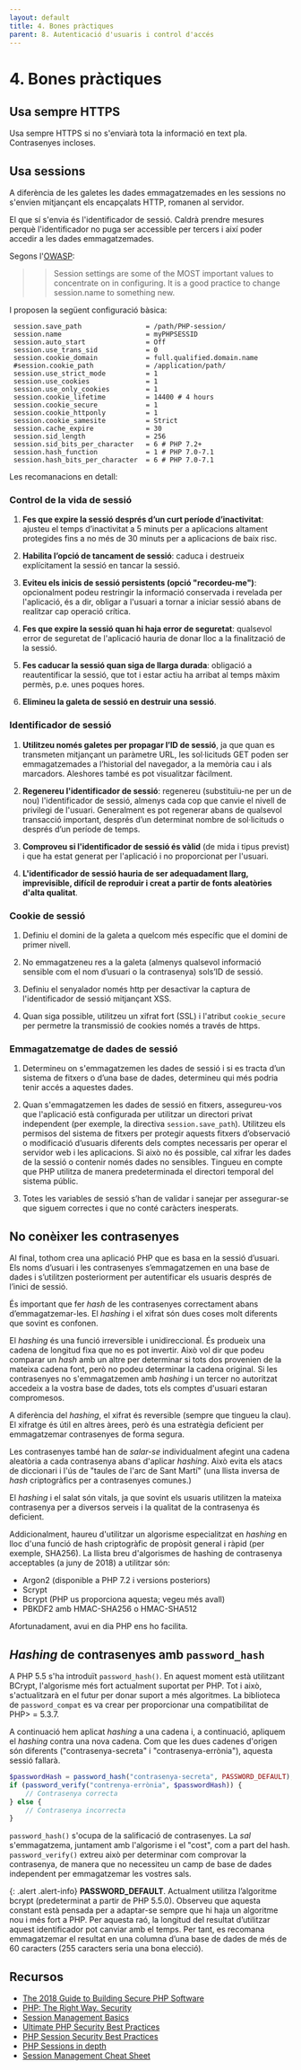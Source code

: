 ```yaml
---
layout: default
title: 4. Bones pràctiques
parent: 8. Autenticació d'usuaris i control d'accés
---
```


# 4. Bones pràctiques #

## Usa sempre HTTPS ##
Usa sempre HTTPS si no s'enviarà tota la informació en text pla. Contrasenyes incloses.

## Usa sessions ##
A diferència de les galetes les dades emmagatzemades en les sessions no s'envien mitjançant els encapçalats HTTP, romanen al servidor.

El que sí s'envia és l'identificador de sessió. Caldrà prendre mesures perquè l'identificador no puga ser accessible per tercers i així poder accedir a les dades emmagatzemades.

Segons l'[OWASP](https://www.owasp.org/index.php/About_The_Open_Web_Application_Security_Project):
>> Session settings are some of the MOST important values to concentrate on in configuring. It is a good practice to change session.name to something new.

I proposen la següent configuració bàsica:

```
 session.save_path                = /path/PHP-session/
 session.name                     = myPHPSESSID
 session.auto_start               = Off
 session.use_trans_sid            = 0
 session.cookie_domain            = full.qualified.domain.name
 #session.cookie_path             = /application/path/
 session.use_strict_mode          = 1
 session.use_cookies              = 1
 session.use_only_cookies         = 1
 session.cookie_lifetime          = 14400 # 4 hours 
 session.cookie_secure            = 1
 session.cookie_httponly          = 1
 session.cookie_samesite          = Strict
 session.cache_expire             = 30 
 session.sid_length               = 256
 session.sid_bits_per_character   = 6 # PHP 7.2+
 session.hash_function            = 1 # PHP 7.0-7.1
 session.hash_bits_per_character  = 6 # PHP 7.0-7.1
```

Les recomanacions en detall:

### Control de la vida de sessió ###

 1. **Fes que expire la sessió després d’un curt període d’inactivitat**: ajusteu el temps d’inactivitat a 5 minuts per a aplicacions altament protegides fins a no més de 30 minuts per a aplicacions de baix risc.

 2. **Habilita l’opció de tancament de sessió**: caduca i destrueix explícitament la sessió en tancar la sessió.

 3. **Eviteu els inicis de sessió persistents (opció "recordeu-me")**: opcionalment podeu restringir la informació conservada i revelada per l'aplicació, és a dir, obligar a l'usuari a tornar a iniciar sessió abans de realitzar cap operació crítica.

 4. **Fes que expire la sessió quan hi haja error de seguretat**: qualsevol error de seguretat de l'aplicació hauria de donar lloc a la finalització de la sessió.

 5. **Fes caducar la sessió quan siga de llarga durada**: obligació a reautentificar la sessió, que tot i estar actiu ha arribat al temps màxim permès, p.e. unes poques hores.

 6. **Elimineu la galeta de sessió en destruir una sessió**.

### Identificador de sessió ###

 1. **Utilitzeu només galetes per propagar l’ID de sessió**, ja que quan es transmeten mitjançant un paràmetre URL, les sol·licituds GET poden ser emmagatzemades a l’historial del navegador, a la memòria cau i als marcadors. Aleshores també es pot visualitzar fàcilment.

 2. **Regenereu l'identificador de sessió**: regenereu (substituïu-ne per un de nou) l'identificador de sessió, almenys cada cop que canvie el nivell de privilegi de l'usuari. Generalment es pot regenerar abans de qualsevol transacció important, després d’un determinat nombre de sol·licituds o després d’un període de temps.

 3. **Comproveu si l'identificador de sessió és vàlid** (de mida i tipus previst) i que ha estat generat per l'aplicació i no proporcionat per l'usuari.

 4. **L'identificador de sessió hauria de ser adequadament llarg, imprevisible, difícil de reproduir i creat a partir de fonts aleatòries d'alta qualitat**.

### Cookie de sessió ###

 1. Definiu el domini de la galeta a quelcom més específic que el domini de primer nivell.

 2. No emmagatzeneu res a la galeta (almenys qualsevol informació sensible com el nom d’usuari o la contrasenya) sols’ID de sessió.

 3. Definiu el senyalador només http per desactivar la captura de l'identificador de sessió mitjançant XSS.

4. Quan siga possible, utilitzeu un xifrat fort (SSL) i l'atribut `cookie_secure` per permetre la transmissió de cookies només a través de https.

### Emmagatzematge de dades de sessió ###

 1. Determineu on s'emmagatzemen les dades de sessió i si es tracta d’un sistema de fitxers o d’una base de dades, determineu qui més podria tenir accés a aquestes dades.

 2. Quan s'emmagatzemen les dades de sessió en fitxers, assegureu-vos que l'aplicació està configurada per utilitzar un directori privat independent (per exemple, la directiva `session.save_path`). Utilitzeu els permisos del sistema de fitxers per protegir aquests fitxers d’observació o modificació d’usuaris diferents dels comptes necessaris per operar el servidor web i les aplicacions. Si això no és possible, cal xifrar les dades de la sessió o contenir només dades no sensibles. Tingueu en compte que PHP utilitza de manera predeterminada el directori temporal del sistema públic.

 3. Totes les variables de sessió s’han de validar i sanejar per assegurar-se que siguem correctes i que no conté caràcters inesperats.

## No conèixer les contrasenyes ##

Al final, tothom crea una aplicació PHP que es basa en la sessió d’usuari. Els noms d’usuari i les contrasenyes s’emmagatzemen en una base de dades i s’utilitzen posteriorment per autentificar els usuaris després de l’inici de sessió.

És important que fer *hash* de les contrasenyes correctament abans d’emmagatzemar-les. El *hashing* i el xifrat són dues coses molt diferents que sovint es confonen.

El *hashing* és una funció irreversible i unidireccional. És produeix una cadena de longitud fixa que no es pot invertir. Això vol dir que podeu comparar un *hash* amb un altre per determinar si tots dos provenien de la mateixa cadena font, però no podeu determinar la cadena original. Si les contrasenyes no s'emmagatzemen amb *hashing* i un tercer no autoritzat accedeix a la vostra base de dades, tots els comptes d'usuari estaran compromesos.

A diferència del *hashing*, el xifrat és reversible (sempre que tingueu la clau). El xifratge és útil en altres àrees, però és una estratègia deficient per emmagatzemar contrasenyes de forma segura.

Les contrasenyes també han de *salar-se* individualment afegint una cadena aleatòria a cada contrasenya abans d'aplicar *hashing*. Això evita els atacs de diccionari i l'ús de "taules de l'arc de Sant Martí" (una llista inversa de *hash* criptogràfics per a contrasenyes comunes.)

El *hashing* i el salat són vitals, ja que sovint els usuaris utilitzen la mateixa contrasenya per a diversos serveis i la qualitat de la contrasenya és deficient.

Addicionalment, haureu d'utilitzar un algorisme especialitzat en *hashing* en lloc d'una funció de hash criptogràfic de propòsit general i ràpid (per exemple, SHA256). La llista breu d'algorismes de hashing de contrasenya acceptables (a juny de 2018) a utilitzar són:

* Argon2 (disponible a PHP 7.2 i versions posteriors)
* Scrypt
* Bcrypt (PHP us proporciona aquesta; vegeu més avall)
* PBKDF2 amb HMAC-SHA256 o HMAC-SHA512

Afortunadament, avui en dia PHP ens ho facilita.

## *Hashing* de contrasenyes amb `password_hash` ##

A PHP 5.5 s'ha introduït `password_hash()`. En aquest moment està utilitzant BCrypt, l'algorisme més fort actualment suportat per PHP. Tot i això, s'actualitzarà en el futur per donar suport a més algoritmes. La biblioteca de `password_compat`  es va crear per proporcionar una compatibilitat de PHP> = 5.3.7.

A continuació hem aplicat *hashing* a una cadena i, a continuació, apliquem el *hashing* contra una nova cadena. Com que les dues cadenes d'origen són diferents ("contrasenya-secreta" i "contrasenya-errònia"), aquesta sessió fallarà.

```php
$passwordHash = password_hash("contrasenya-secreta", PASSWORD_DEFAULT);
if (password_verify("contrenya-errònia", $passwordHash)) {
    // Contrasenya correcta
} else {
    // Contrasenya incorrecta
}
```
`password_hash()` s'ocupa de la salificació de contrasenyes. La *sal* s'emmagatzema, juntament amb l'algorisme i el "cost", com a part del hash. `password_verify()` extreu això per determinar com comprovar la contrasenya, de manera que no necessiteu un camp de base de dades independent per emmagatzemar les vostres sals.

{: .alert .alert-info}
**PASSWORD_DEFAULT**. Actualment utilitza l’algoritme bcrypt (predeterminat a partir de PHP 5.5.0). Observeu que aquesta constant està pensada per a adaptar-se sempre que hi haja un algoritme nou i més fort a PHP. Per aquesta raó, la longitud del resultat d’utilitzar aquest identificador pot canviar amb el temps. Per tant, es recomana emmagatzemar el resultat en una columna d’una base de dades de més de 60 caracters (255 caracters seria una bona elecció).


## Recursos ##

 * [The 2018 Guide to Building Secure PHP Software](https://paragonie.com/blog/2017/12/2018-guide-building-secure-php-software)
 * [PHP: The Right Way. Security](https://phptherightway.com/#security)
 * [Session Management Basics](https://www.php.net/manual/en/features.session.security.management.php)
 * [Ultimate PHP Security Best Practices](https://www.cloudways.com/blog/php-security/)
 * [PHP Session Security Best Practices](https://github.com/sobstel/sesshin/wiki/PHP-Session-Security---Best-Practices)
 * [PHP Sessions in depth](https://www.phparch.com/2018/01/php-sessions-in-depth/)
 * [Session Management Cheat Sheet](https://cheatsheetseries.owasp.org/cheatsheets/Session_Management_Cheat_Sheet.html)
